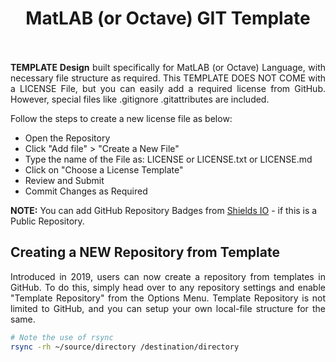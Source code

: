 
<h1 align = "center">
	MatLAB (or Octave) GIT Template <br>
	<a href = "https://www.linkedin.com/in/dpramanik/"><img height="16" width="16" src="https://unpkg.com/simple-icons@v3/icons/linkedin.svg"/></a>
	<a href = "https://github.com/ZenithClown"><img height="16" width="16" src="https://unpkg.com/simple-icons@v3/icons/github.svg"/></a>
	<a href = "https://gitlab.com/ZenithClown/"><img height="16" width="16" src="https://unpkg.com/simple-icons@v3/icons/gitlab.svg"/></a>
	<a href = "https://www.researchgate.net/profile/Debmalya_Pramanik2"><img height="16" width="16" src="https://unpkg.com/simple-icons@v3/icons/researchgate.svg"/></a>
	<a href = "https://www.kaggle.com/dPramanik/"><img height="16" width="16" src="https://unpkg.com/simple-icons@v3/icons/kaggle.svg"/></a>
	<a href = "https://app.pluralsight.com/profile/Debmalya-Pramanik/"><img height="16" width="16" src="https://unpkg.com/simple-icons@v3/icons/pluralsight.svg"/></a>
	<a href = "https://stackoverflow.com/users/6623589/"><img height="16" width="16" src="https://unpkg.com/simple-icons@v3/icons/stackoverflow.svg"/></a>
</h1>

<p align = "justify"><b>TEMPLATE Design</b> built specifically for MatLAB (or Octave) Language, with necessary file structure as required. This TEMPLATE DOES NOT COME with a LICENSE File, but you can easily add a required license from GitHub. However, special files like .gitignore .gitattributes are included.</p>

Follow the steps to create a new license file as below:
- Open the Repository
- Click "Add file" > "Create a New File"
- Type the name of the File as: LICENSE or LICENSE.txt or LICENSE.md
- Click on "Choose a License Template"
- Review and Submit
- Commit Changes as Required

**NOTE:** You can add GitHub Repository Badges from [Shields IO](https://shields.io/) - if this is a Public Repository.

## Creating a NEW Repository from Template
<p align = "justify">Introduced in 2019, users can now create a repository from templates in GitHub. To do this, simply head over to any repository settings and enable "Template Repository" from the Options Menu. Template Repository is not limited to GitHub, and you can setup your own local-file structure for the same.</p>

```bash
# Note the use of rsync
rsync -rh ~/source/directory /destination/directory
```